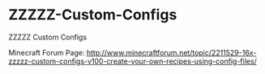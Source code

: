 ZZZZZ-Custom-Configs
====================

ZZZZZ Custom Configs

Minecraft Forum Page:
http://www.minecraftforum.net/topic/2211529-16x-zzzzz-custom-configs-v100-create-your-own-recipes-using-config-files/
